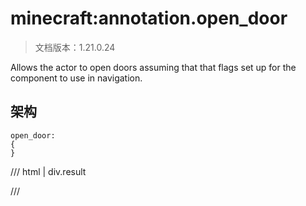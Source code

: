 # minecraft:annotation.open_door

> 文档版本：1.21.0.24

Allows the actor to open doors assuming that that flags set up for the component to use in navigation.

## 架构

```mcschema
open_door:
{
}

```

/// html | div.result

///


